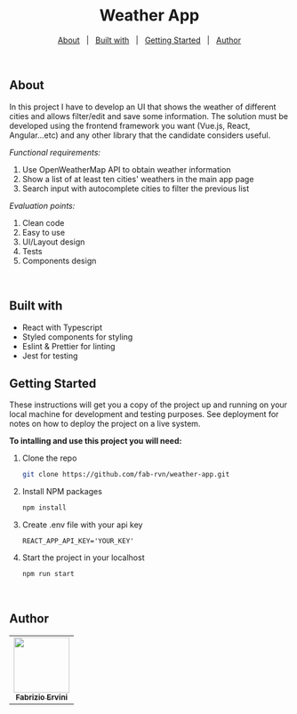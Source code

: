 <h1 align="center">Weather App</h1>

<!-- <p align="center">
  <img alt="Github top language" src="https://img.shields.io/github/languages/top/fab-rvn/weather-app?color=56BEB8">
  <img alt="Github language count" src="https://img.shields.io/github/languages/count/fab-rvn/weather-app?color=56BEB8">
  <img alt="Repository size" src="https://img.shields.io/github/repo-size/fab-rvn/weather-app?color=56BEB8">
</p> -->

<p align="center">
  <a href="#about">About</a> &#xa0; | &#xa0;
  <a href="#built-with">Built with</a> &#xa0; | &#xa0;
  <a href="#getting-started">Getting Started</a> &#xa0; | &#xa0;
  <a href="#author">Author</a>
</p>

<br>

## About

In this project I have to develop an UI that shows the weather of different cities and
allows filter/edit and save some information.
The solution must be developed using the frontend framework you want (Vue.js, React, Angular...etc) and any other library that the candidate considers useful.

*Functional requirements:*
1. Use OpenWeatherMap API to obtain weather information
2. Show a list of at least ten cities' weathers in the main app page
3. Search input with autocomplete cities to filter the previous list

*Evaluation points:*
1. Clean code
2. Easy to use
2. UI/Layout design
3. Tests
4. Components design

<br>

## Built with

- React with Typescript
- Styled components for styling
- Eslint & Prettier for linting
- Jest for testing

## Getting Started

These instructions will get you a copy of the project up and running on your
local machine for development and testing purposes. See deployment for notes on
how to deploy the project on a live system.

**To intalling and use this project you will need:**

1. Clone the repo
   ```sh
   git clone https://github.com/fab-rvn/weather-app.git
   ```
2. Install NPM packages
   ```sh
   npm install
   ```
3. Create .env file with your api key
   ```
   REACT_APP_API_KEY='YOUR_KEY'
   ```
4. Start the project in your localhost
   ```sh
   npm run start
   ```

<br>

## Author

<table>
  <tr>
    <td align="center">
      <a href="https://faberdev.netlify.app/">
        <img src="https://avatars.githubusercontent.com/u/66378887?v=4?s=100" width="100px;" alt=""/><br />
        <sub><b>Fabrizio Ervini</b></sub>
      </a>
    </td>
  </tr>
</table>
